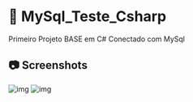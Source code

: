 # 🔌 MySql_Teste_Csharp

Primeiro Projeto BASE em C# Conectado com MySql

## 📷 Screenshots
![img](https://cdn.discordapp.com/attachments/889233196091342920/957316289771221042/unknown.png)
![img](https://cdn.discordapp.com/attachments/889233196091342920/957315818658594956/unknown.png)
